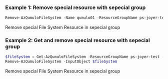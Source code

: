 ### Example 1: Remove special resource with sepecial group
```powershell
Remove-AzQumuloFileSystem -Name qumulo01 -ResourceGroupName ps-joyer-test02
```

Remove special File System Resource in sepecial group

### Example 2: Get and remove special resource with sepecial group
```powershell
$fileSystem = Get-AzQumuloFileSystem -ResourceGroupName ps-joyer-test -Name qumulo-resource-01
Remove-AzQumuloFileSystem -InputObject $fileSystem
```

Remove special File System Resource in sepecial group